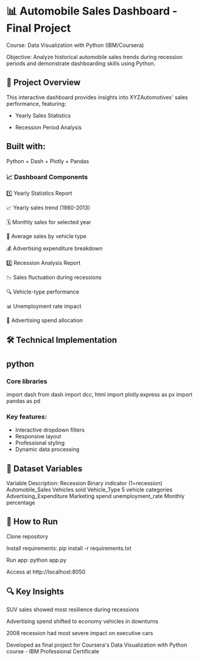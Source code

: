 # 📊 Automobile Sales Dashboard - Final Project

Course: Data Visualization with Python (IBM/Coursera)

Objective: Analyze historical automobile sales trends during recession periods and demonstrate dashboarding skills using Python.


## 🚀 Project Overview

This interactive dashboard provides insights into XYZAutomotives' sales performance, featuring:

- Yearly Sales Statistics

- Recession Period Analysis
  

## Built with:

Python + Dash + Plotly + Pandas


### 📈 Dashboard Components

1️⃣ Yearly Statistics Report

  📈 Yearly sales trend (1980-2013)

  🗓️ Monthly sales for selected year

  🚗 Average sales by vehicle type

  💰 Advertising expenditure breakdown

2️⃣ Recession Analysis Report

  📉 Sales fluctuation during recessions

  🔍 Vehicle-type performance

  📊 Unemployment rate impact

  💸 Advertising spend allocation


## 🛠️ Technical Implementation

## python

### Core libraries
import dash
from dash import dcc, html
import plotly.express as px
import pandas as pd

### Key features:
 - Interactive dropdown filters
 - Responsive layout
 - Professional styling
 - Dynamic data processing
   
## 📂 Dataset Variables

Variable	Description:
Recession	Binary indicator (1=recession)
Automobile_Sales	Vehicles sold
Vehicle_Type	5 vehicle categories
Advertising_Expenditure	Marketing spend
unemployment_rate	Monthly percentage

## 🚦 How to Run

Clone repository

Install requirements: pip install -r requirements.txt

Run app: python app.py

Access at http://localhost:8050


## 🔍 Key Insights

SUV sales showed most resilience during recessions

Advertising spend shifted to economy vehicles in downturns

2008 recession had most severe impact on executive cars

Developed as final project for Coursera's Data Visualization with Python course - IBM Professional Certificate
